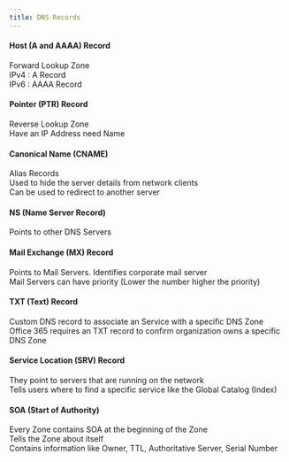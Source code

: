 ```yaml
---
title: DNS Records
---
```


#### Host (A and AAAA) Record

Forward Lookup Zone  
IPv4 : A Record  
IPv6 : AAAA Record

#### Pointer (PTR) Record

Reverse Lookup Zone  
Have an IP Address need Name

#### Canonical Name (CNAME)

Alias Records  
Used to hide the server details from network clients  
Can be used to redirect to another server

#### NS (Name Server Record)

Points to other DNS Servers

#### Mail Exchange (MX) Record

Points to Mail Servers. Identifies corporate mail server  
Mail Servers can have priority (Lower the number higher the priority)

#### TXT (Text) Record

Custom DNS record to associate an Service with a specific DNS Zone  
Office 365 requires an TXT record to confirm organization owns a specific DNS Zone

#### Service Location (SRV) Record

They point to servers that are running on the network  
Tells users where to find a specific service like the Global Catalog (Index)

#### SOA (Start of Authority)

Every Zone contains SOA at the beginning of the Zone  
Tells the Zone about itself  
Contains information like Owner, TTL, Authoritative Server, Serial Number